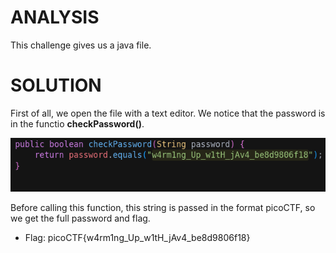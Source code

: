 # ANALYSIS
This challenge gives us a java file.  
  

# SOLUTION
First of all, we open the file with a text editor. We notice that the password is in the functio **checkPassword()**.  
  

![](assets/solve.png)  
  
Before calling this function, this string is passed in the format picoCTF, so we get the full password and flag.  
  

* Flag: picoCTF{w4rm1ng_Up_w1tH_jAv4_be8d9806f18}

